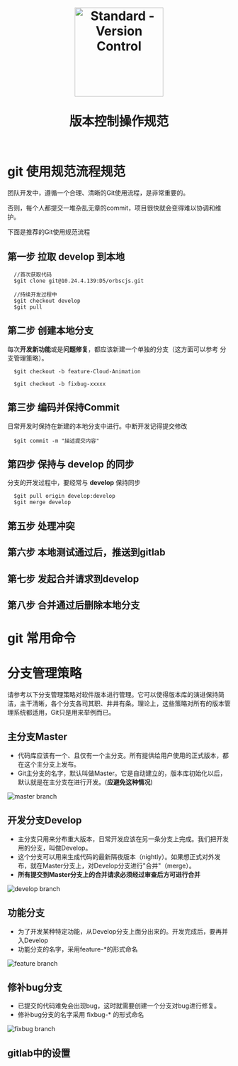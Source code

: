 <h1 align="center">
  <img src="../public/git2.jpg" alt="Standard - Version Control" width="200">
  <br>
  <br>
  版本控制操作规范
  <br>
  <br>
</h1>

# git 使用规范流程规范

团队开发中，遵循一个合理、清晰的Git使用流程，是非常重要的。

否则，每个人都提交一堆杂乱无章的commit，项目很快就会变得难以协调和维护。

下面是推荐的Git使用规范流程

## 第一步 拉取 develop 到本地

```ssh
  //首次获取代码
  $git clone git@10.24.4.139:D5/orbscjs.git

  //持续开发过程中
  $git checkout develop
  $git pull
```

## 第二步 创建本地分支

每次**开发新功能**或是**问题修复**，都应该新建一个单独的分支（这方面可以参考 分支管理策略）。

```ssh
  $git checkout -b feature-Cloud-Animation

  $git checkout -b fixbug-xxxxx
```

## 第三步 编码并保持Commit

日常开发时保持在新建的本地分支中进行。中断开发记得提交修改

```ssh
  $git commit -m "描述提交内容"
```

## 第四步 保持与 develop 的同步

分支的开发过程中，要经常与 **develop** 保持同步

```ssh
  $git pull origin develop:develop
  $git merge develop
```

## 第五步 处理冲突

## 第六步 本地测试通过后，推送到gitlab

## 第七步 发起合并请求到develop

## 第八步 合并通过后删除本地分支

# git 常用命令

# 分支管理策略

请参考以下分支管理策略对软件版本进行管理。它可以使得版本库的演进保持简洁，主干清晰，各个分支各司其职、井井有条。理论上，这些策略对所有的版本管理系统都适用，Git只是用来举例而已。

## 主分支Master

* 代码库应该有一个、且仅有一个主分支。所有提供给用户使用的正式版本，都在这个主分支上发布。
* Git主分支的名字，默认叫做Master。它是自动建立的，版本库初始化以后，默认就是在主分支在进行开发。(**应避免这种情况**)

![master branch](../public/git_master_01.png)

## 开发分支Develop

* 主分支只用来分布重大版本，日常开发应该在另一条分支上完成。我们把开发用的分支，叫做Develop。
* 这个分支可以用来生成代码的最新隔夜版本（nightly）。如果想正式对外发布，就在Master分支上，对Develop分支进行"合并"（merge）。
* **所有提交到Master分支上的合并请求必须经过审查后方可进行合并**

![develop branch](../public/git_develop_01.png)

## 功能分支

* 为了开发某种特定功能，从Develop分支上面分出来的。开发完成后，要再并入Develop
* 功能分支的名字，采用feature-*的形式命名

![feature branch](../public/git_feature_01.png)

## 修补bug分支

* 已提交的代码难免会出现bug，这时就需要创建一个分支对bug进行修复。
* 修补bug分支的名字采用 fixbug-* 的形式命名

![fixbug branch](../public/git_fixbug_01.png)

## gitlab中的设置
